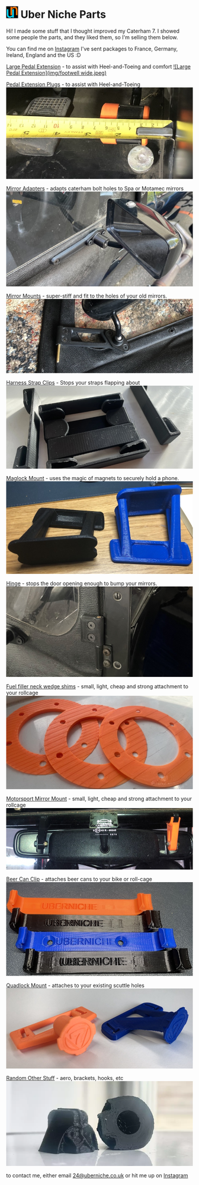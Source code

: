 # ![Logo](logo-32.png) Uber Niche Parts

Hi! I made some stuff that I thought improved my Caterham 7. I showed some people the parts, and they liked them, so I'm selling them below. 

You can find me on [Instagram](https://www.instagram.com/uber.niche/)
I've sent packages to France, Germany, Ireland, England and the US :D

[Large Pedal Extension](/large-pedals) - to assist with Heel-and-Toeing and comfort
[![Large Pedal Extension](img/footwell wide.jpeg)](/large-pedals)

[Pedal Extension Plugs](/pedals) - to assist with Heel-and-Toeing
[![Pedal Extension Plugs](img/measure-s3.jpeg)](/pedals)

[Mirror Adapters](/caterham-spa-adapters) - adapts caterham bolt holes to Spa or Motamec mirrors
[![Mirror Adapters](img/adapter-fitted.jpeg)](/caterham-spa-adapters)

[Mirror Mounts](/mirror-mounts) - super-stiff and fit to the holes of your old mirrors.
[![Mirror Mounts](img/shallow.jpeg)](/mirror-mounts)

[Harness Strap Clips](/harness-strap-clips) - Stops your straps flapping about
[![Harness Strap Clips](img/clip.jpeg)](/harness-strap-clips)

[Maglock Mount](/maglock) - uses the magic of magnets to securely hold a phone.
[![Maglock Mount](img/maglock.jpeg)](/maglock)

[Hinge](/door-limit-hinge) - stops the door opening enough to bump your mirrors.
[![Hinge](img/hinge-short.jpeg)](/door-limit-hinge)

[Fuel filler neck wedge shims](/fuel-neck-shim) - small, light, cheap and strong attachment to your rollcage
[![Fuel filler neck wedge shims](img/fuel-shim.jpeg)](/fuel-neck-shim)

[Motorsport Mirror Mount](/momimo) - small, light, cheap and strong attachment to your rollcage
[![Motorsport Mirror Mount](img/momimo.jpeg)](/momimo)

[Beer Can Clip](/jamaican-bacon) - attaches beer cans to your bike or roll-cage
[![Beer Can Clip](img/bacon.jpg)](/jamaican-bacon)

[Quadlock Mount](/quadlock) - attaches to your existing scuttle holes
[![Quadlock Mount](img/quad-v2-front.jpeg)](/quadlock)

[Random Other Stuff](/other-stuff) - aero, brackets, hooks, etc
[![Random Other Stuff](img/darth.webp)](/other-stuff)

to contact me, either email <24@uberniche.co.uk> or hit me up on [Instagram](https://www.instagram.com/uber.niche/)